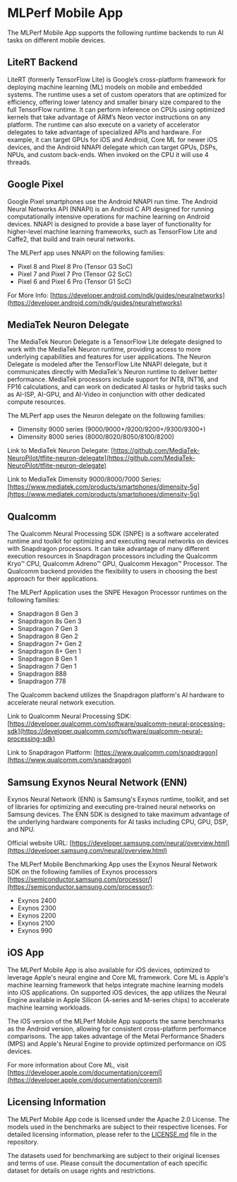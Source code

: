 # MLPerf Mobile App

The MLPerf Mobile App supports the following runtime backends to run AI tasks on different mobile devices.

## LiteRT Backend

LiteRT (formerly TensorFlow Lite) is Google’s cross-platform framework for deploying machine learning (ML) models on mobile and embedded systems. The runtime uses a set of custom operators that are optimized for efficiency, offering lower latency and smaller binary size compared to the full TensorFlow runtime. It can perform inference on CPUs using optimized kernels that take advantage of ARM’s Neon vector instructions on any platform. The runtime can also execute on a variety of accelerator delegates to take advantage of specialized APIs and hardware. For example, it can target GPUs for iOS and Android, Core ML for newer iOS devices, and the Android NNAPI delegate which can target GPUs, DSPs, NPUs, and custom back-ends.
When invoked on the CPU it will use 4 threads.

## Google Pixel

Google Pixel smartphones use the Android NNAPI run time. The Android Neural Networks API (NNAPI) is an Android C API designed for running computationally intensive operations for machine learning on Android devices. NNAPI is designed to provide a base layer of functionality for higher-level machine learning frameworks, such as TensorFlow Lite and Caffe2, that build and train neural networks.

The MLPerf app uses NNAPI on the following families:

* Pixel 8 and Pixel 8 Pro (Tensor G3 SoC)
* Pixel 7 and Pixel 7 Pro (Tensor G2 ScC)
* Pixel 6 and Pixel 6 Pro (Tensor G1 ScC)

<!-- markdown-link-check-disable-next-line -->
For More Info: [https://developer.android.com/ndk/guides/neuralnetworks](https://developer.android.com/ndk/guides/neuralnetworks)

## MediaTek Neuron Delegate

The MediaTek Neuron Delegate is a TensorFlow Lite delegate designed to work with the MediaTek Neuron runtime, providing access to more underlying capabilities and features for user applications. The Neuron Delegate is modeled after the TensorFlow Lite NNAPI delegate, but it communicates directly with MediaTek's Neuron runtime to deliver better performance. MediaTek processors include support for INT8, INT16, and FP16 calculations, and can work on dedicated AI tasks or hybrid tasks such as AI-ISP, AI-GPU, and AI-Video in conjunction with other dedicated compute resources.

The MLPerf app uses the Neuron delegate on the following families:

* Dimensity 9000 series (9000/9000+/9200/9200+/9300/9300+)
* Dimensity 8000 series (8000/8020/8050/8100/8200)

Link to MediaTek Neuron Delegate: [https://github.com/MediaTek-NeuroPilot/tflite-neuron-delegate](https://github.com/MediaTek-NeuroPilot/tflite-neuron-delegate)

Link to MediaTek Dimensity 9000/8000/7000 Series: [https://www.mediatek.com/products/smartphones/dimensity-5g](https://www.mediatek.com/products/smartphones/dimensity-5g)

## Qualcomm

The Qualcomm Neural Processing SDK (SNPE) is a software accelerated runtime and toolkit for optimizing and executing neural networks on devices with Snapdragon processors. It can take advantage of many different execution resources in Snapdragon processors including the Qualcomm Kryo™ CPU, Qualcomm Adreno™ GPU, Qualcomm Hexagon™ Processor. The Qualcomm backend provides the flexibility to users in choosing the best approach for their applications.

The MLPerf Application uses the SNPE Hexagon Processor runtimes on the following families:

* Snapdragon 8 Gen 3
* Snapdragon 8s Gen 3
* Snapdragon 7 Gen 3
* Snapdragon 8 Gen 2
* Snapdragon 7+ Gen 2
* Snapdragon 8+ Gen 1
* Snapdragon 8 Gen 1
* Snapdragon 7 Gen 1
* Snapdragon 888
* Snapdragon 778

The Qualcomm backend utilizes the Snapdragon platform's AI hardware to accelerate neural network execution.

<!-- markdown-link-check-disable-next-line -->
Link to Qualcomm Neural Processing SDK: [https://developer.qualcomm.com/software/qualcomm-neural-processing-sdk](https://developer.qualcomm.com/software/qualcomm-neural-processing-sdk)

Link to Snapdragon Platform: [https://www.qualcomm.com/snapdragon](https://www.qualcomm.com/snapdragon)

## Samsung Exynos Neural Network (ENN)

Exynos Neural Network (ENN) is Samsung's Exynos runtime, toolkit, and set of libraries for optimizing and executing pre-trained neural networks on Samsung devices. The ENN SDK is designed to take maximum advantage of the underlying hardware components for AI tasks including CPU, GPU, DSP, and NPU.

Official website URL: [https://developer.samsung.com/neural/overview.html](https://developer.samsung.com/neural/overview.html)

The MLPerf Mobile Benchmarking App uses the Exynos Neural Network SDK on the following families of Exynos processors [https://semiconductor.samsung.com/processor/](https://semiconductor.samsung.com/processor/):

* Exynos 2400
* Exynos 2300
* Exynos 2200
* Exynos 2100
* Exynos 990

## iOS App

The MLPerf Mobile App is also available for iOS devices, optimized to leverage Apple's neural engine and Core ML framework. Core ML is Apple's machine learning framework that helps integrate machine learning models into iOS applications. On supported iOS devices, the app utilizes the Neural Engine available in Apple Silicon (A-series and M-series chips) to accelerate machine learning workloads.

The iOS version of the MLPerf Mobile App supports the same benchmarks as the Android version, allowing for consistent cross-platform performance comparisons. The app takes advantage of the Metal Performance Shaders (MPS) and Apple's Neural Engine to provide optimized performance on iOS devices.

For more information about Core ML, visit [https://developer.apple.com/documentation/coreml](https://developer.apple.com/documentation/coreml)

## Licensing Information

The MLPerf Mobile App code is licensed under the Apache 2.0 License. The models used in the benchmarks are subject to their respective licenses. For detailed licensing information, please refer to the [LICENSE.md](https://github.com/mlcommons/mobile_app_open/blob/master/LICENSE.md) file in the repository.

The datasets used for benchmarking are subject to their original licenses and terms of use. Please consult the documentation of each specific dataset for details on usage rights and restrictions.
